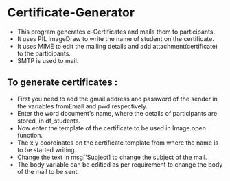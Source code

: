 # Certificate-Generator
- This program generates e-Certificates and mails them to participants.
- It uses PIL ImageDraw to write the name of student on the certificate.
- It uses MIME to edit the mailing details and add attachment(certificate) to the participants.
- SMTP is used to mail.

## To generate certificates :
- First you need to add the gmail address and password of the sender in the variables fromEmail and pwd respectively.
- Enter the word document's name, where the details of participants are stored, in df_students.
- Now enter the template of the certificate to be used in Image.open function.
- The x,y coordinates on the certificate template from where the name is to be started writing.
- Change the text in msg['Subject] to change the subject of the mail.
- The body variable can be editied as per requirement to change the body of the mail to be sent.
